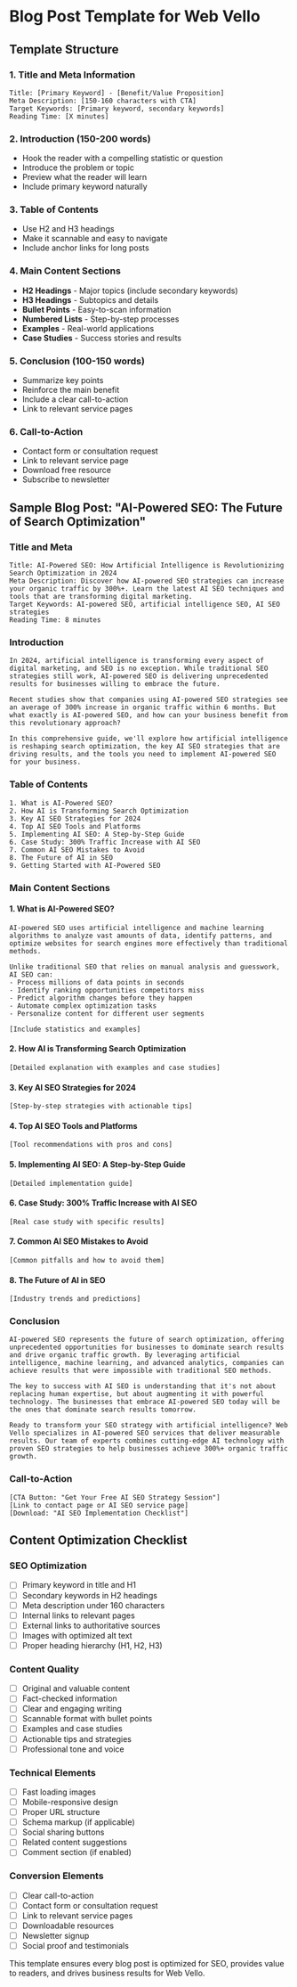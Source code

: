 # Blog Post Template for Web Vello

## Template Structure

### 1. Title and Meta Information
```
Title: [Primary Keyword] - [Benefit/Value Proposition]
Meta Description: [150-160 characters with CTA]
Target Keywords: [Primary keyword, secondary keywords]
Reading Time: [X minutes]
```

### 2. Introduction (150-200 words)
- Hook the reader with a compelling statistic or question
- Introduce the problem or topic
- Preview what the reader will learn
- Include primary keyword naturally

### 3. Table of Contents
- Use H2 and H3 headings
- Make it scannable and easy to navigate
- Include anchor links for long posts

### 4. Main Content Sections
- **H2 Headings** - Major topics (include secondary keywords)
- **H3 Headings** - Subtopics and details
- **Bullet Points** - Easy-to-scan information
- **Numbered Lists** - Step-by-step processes
- **Examples** - Real-world applications
- **Case Studies** - Success stories and results

### 5. Conclusion (100-150 words)
- Summarize key points
- Reinforce the main benefit
- Include a clear call-to-action
- Link to relevant service pages

### 6. Call-to-Action
- Contact form or consultation request
- Link to relevant service page
- Download free resource
- Subscribe to newsletter

## Sample Blog Post: "AI-Powered SEO: The Future of Search Optimization"

### Title and Meta
```
Title: AI-Powered SEO: How Artificial Intelligence is Revolutionizing Search Optimization in 2024
Meta Description: Discover how AI-powered SEO strategies can increase your organic traffic by 300%+. Learn the latest AI SEO techniques and tools that are transforming digital marketing.
Target Keywords: AI-powered SEO, artificial intelligence SEO, AI SEO strategies
Reading Time: 8 minutes
```

### Introduction
```
In 2024, artificial intelligence is transforming every aspect of digital marketing, and SEO is no exception. While traditional SEO strategies still work, AI-powered SEO is delivering unprecedented results for businesses willing to embrace the future.

Recent studies show that companies using AI-powered SEO strategies see an average of 300% increase in organic traffic within 6 months. But what exactly is AI-powered SEO, and how can your business benefit from this revolutionary approach?

In this comprehensive guide, we'll explore how artificial intelligence is reshaping search optimization, the key AI SEO strategies that are driving results, and the tools you need to implement AI-powered SEO for your business.
```

### Table of Contents
```
1. What is AI-Powered SEO?
2. How AI is Transforming Search Optimization
3. Key AI SEO Strategies for 2024
4. Top AI SEO Tools and Platforms
5. Implementing AI SEO: A Step-by-Step Guide
6. Case Study: 300% Traffic Increase with AI SEO
7. Common AI SEO Mistakes to Avoid
8. The Future of AI in SEO
9. Getting Started with AI-Powered SEO
```

### Main Content Sections

#### 1. What is AI-Powered SEO?
```
AI-powered SEO uses artificial intelligence and machine learning algorithms to analyze vast amounts of data, identify patterns, and optimize websites for search engines more effectively than traditional methods.

Unlike traditional SEO that relies on manual analysis and guesswork, AI SEO can:
- Process millions of data points in seconds
- Identify ranking opportunities competitors miss
- Predict algorithm changes before they happen
- Automate complex optimization tasks
- Personalize content for different user segments

[Include statistics and examples]
```

#### 2. How AI is Transforming Search Optimization
```
[Detailed explanation with examples and case studies]
```

#### 3. Key AI SEO Strategies for 2024
```
[Step-by-step strategies with actionable tips]
```

#### 4. Top AI SEO Tools and Platforms
```
[Tool recommendations with pros and cons]
```

#### 5. Implementing AI SEO: A Step-by-Step Guide
```
[Detailed implementation guide]
```

#### 6. Case Study: 300% Traffic Increase with AI SEO
```
[Real case study with specific results]
```

#### 7. Common AI SEO Mistakes to Avoid
```
[Common pitfalls and how to avoid them]
```

#### 8. The Future of AI in SEO
```
[Industry trends and predictions]
```

### Conclusion
```
AI-powered SEO represents the future of search optimization, offering unprecedented opportunities for businesses to dominate search results and drive organic traffic growth. By leveraging artificial intelligence, machine learning, and advanced analytics, companies can achieve results that were impossible with traditional SEO methods.

The key to success with AI SEO is understanding that it's not about replacing human expertise, but about augmenting it with powerful technology. The businesses that embrace AI-powered SEO today will be the ones that dominate search results tomorrow.

Ready to transform your SEO strategy with artificial intelligence? Web Vello specializes in AI-powered SEO services that deliver measurable results. Our team of experts combines cutting-edge AI technology with proven SEO strategies to help businesses achieve 300%+ organic traffic growth.
```

### Call-to-Action
```
[CTA Button: "Get Your Free AI SEO Strategy Session"]
[Link to contact page or AI SEO service page]
[Download: "AI SEO Implementation Checklist"]
```

## Content Optimization Checklist

### SEO Optimization
- [ ] Primary keyword in title and H1
- [ ] Secondary keywords in H2 headings
- [ ] Meta description under 160 characters
- [ ] Internal links to relevant pages
- [ ] External links to authoritative sources
- [ ] Images with optimized alt text
- [ ] Proper heading hierarchy (H1, H2, H3)

### Content Quality
- [ ] Original and valuable content
- [ ] Fact-checked information
- [ ] Clear and engaging writing
- [ ] Scannable format with bullet points
- [ ] Examples and case studies
- [ ] Actionable tips and strategies
- [ ] Professional tone and voice

### Technical Elements
- [ ] Fast loading images
- [ ] Mobile-responsive design
- [ ] Proper URL structure
- [ ] Schema markup (if applicable)
- [ ] Social sharing buttons
- [ ] Related content suggestions
- [ ] Comment section (if enabled)

### Conversion Elements
- [ ] Clear call-to-action
- [ ] Contact form or consultation request
- [ ] Link to relevant service pages
- [ ] Downloadable resources
- [ ] Newsletter signup
- [ ] Social proof and testimonials

This template ensures every blog post is optimized for SEO, provides value to readers, and drives business results for Web Vello.
